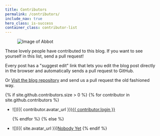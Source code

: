 ```yaml
---
title: Contributors
permalink: /contributors/
include_nav: true
hero_class: is-success
container_class: contributor-list
---
```


<figure class="image is-128x128 is-64x64-mobile float-left">
  <img src="/assets/img/abbot-logo.png" class="is-rounded" alt="Image of Abbot" />
</figure>

These lovely people have contributed to this blog. If you want to see yourself in this list, send a pull request!

Every post has a "suggest edit" link that lets you edit the blog post directly in the browser and automatically sends a pull request to GitHub.

Or <a href="https://github.com/{{site.repository}}">Visit the blog repository</a> and send us a pull
request the old fashioned way.

{% if site.github.contributors.size > 0 %}
  {% for contributor in site.github.contributors %}
* ![]({{ contributor.avatar_url }})[{{ contributor.login }}]({{contributor.html_url}})

  {% endfor %}
{% else %}
* ![]({{ site.avatar_url }})[Nobody Yet](#)
{% endif %}
